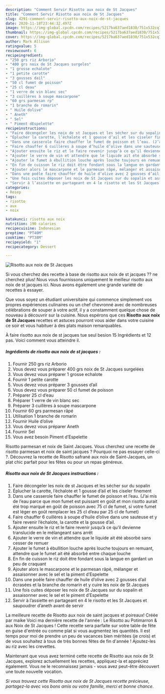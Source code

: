 ```yaml
---
description: "Comment Servir Risotto aux noix de St Jacques"
title: "Comment Servir Risotto aux noix de St Jacques"
slug: 4291-comment-servir-risotto-aux-noix-de-st-jacques
date: 2020-11-18T23:44:32.497Z
image: https://img-global.cpcdn.com/recipes/5217ba637aed1830/751x532cq70/risotto-aux-noix-de-st-jacques-photo-principale-de-la-recette.jpg
thumbnail: https://img-global.cpcdn.com/recipes/5217ba637aed1830/751x532cq70/risotto-aux-noix-de-st-jacques-photo-principale-de-la-recette.jpg
cover: https://img-global.cpcdn.com/recipes/5217ba637aed1830/751x532cq70/risotto-aux-noix-de-st-jacques-photo-principale-de-la-recette.jpg
author: Mark Allison
ratingvalue: 5
reviewcount: 6
recipeingredient:
- "250 grs riz Arborio"
- "400 grs noix de St Jacques surgeles"
- "1 grosse echalote"
- "1 petite carotte"
- "3 gousses dail"
- "50 cl fumet de poisson"
- "25 cl deau"
- "1 verre de vin blanc sec"
- "3 cuillères à soupe mascarpone"
- "60 grs parmesan rp"
- "1 branche de romarin"
- " Huile dolive"
- " Aneth"
- " Sel"
- " Piment dEspelette"
recipeinstructions:
- "Faire décongeler les noix de st Jacques et les sécher sur du sopalin"
- "Éplucher la carotte, l’échalote et 1 gousse d’ail et les ciseler finement"
- "Dans une casserole faire chauffer le fumet de poisson et l’eau. (J’ai mis de l’eau parce que mon fumet est puissant en goût et mon risotto aurait été trop marqué en goût de poisson avec 75 cl de fumet, si votre fumet est léger en goût remplacer les 25 cl d’eau par 25 cl de fumet)"
- "Faire chauffer 6 cuillères à soupe d’huile d’olive dans une sauteuse et y faire revenir l’échalote, la carotte et la gousse d’ail."
- "Ajouter ensuite le riz et le faire revenir jusqu’à ce qu’il devienne translucide en le mélangeant sans arrêt"
- "Ajouter le verre de vin et attendre que le liquide ait été absorbé sans cesser de remuer"
- "Ajouter le fumet à ébullition louche après louche toujours en remuant, attendre que le fumet ait été absorbé entre chaque louche"
- "En fin de cuisson le riz doit être fondant sous la langue en gardant un peu de craquant"
- "Ajouter alors le mascarpone et le parmesan râpé, mélanger et assaisonner avec le sel et la piment d’Espelette"
- "Dans une poêle faire chauffer de huile d’olive avec 2 gousses d’ail écrasées et la branche de romarin et y cuire les noix de St Jacques"
- "Une fois cuites déposer les noix de St Jacques sur du sopalin et assaisonner avec le sel et le piment d’Espelette"
- "Servir à l’assiette en partageant en 4 le risotto et les St Jacques et saupoudrer d’aneth avant de servir"
categories:
- Resep
tags:
- risotto
- aux
- noix

katakunci: risotto aux noix 
nutrition: 190 calories
recipecuisine: Indonesian
preptime: "PT40M"
cooktime: "PT38M"
recipeyield: "1"
recipecategory: Dessert

---
```



![Risotto aux noix de St Jacques](https://img-global.cpcdn.com/recipes/5217ba637aed1830/751x532cq70/risotto-aux-noix-de-st-jacques-photo-principale-de-la-recette.jpg)

Si vous cherchez des recette à base de risotto aux noix de st jacques ?? ne cherchez plus! Nous vous fournissons uniquement le meilleur risotto aux noix de st jacques ici. Nous avons également une grande variété de recettes à essayer.

Que vous soyez un étudiant universitaire qui commence simplement vos propres expériences culinaires ou un chef chevronné avec de nombreuses célébrations de souper à votre actif, il y a constamment quelque chose de nouveau à découvrir sur la cuisine. Nous espérons que ces <strong> Risotto aux noix de St Jacques </strong> recettes et astuces pourront vous aider dans votre cuisine ce soir et vous habituer à des plats maison remarquables.

<!--inarticleads1-->

À faire risotto aux noix de st jacques tue seul besion 15 Ingrédients et 12 pas. Voici comment vous atteindre il.

##### Ingrédients de risotto aux noix de st jacques :

1. Fournir 250 grs riz Arborio
1. Vous devez vous préparer 400 grs noix de St Jacques surgelées
1. Vous devez vous préparer 1 grosse echalote
1. Fournir 1 petite carotte
1. Vous devez vous préparer 3 gousses d’ail
1. Vous devez vous préparer 50 cl fumet de poisson
1. Préparer 25 cl d’eau
1. Préparer 1 verre de vin blanc sec
1. Préparer 3 cuillères à soupe mascarpone
1. Fournir 60 grs parmesan râpé
1. Utilisation 1 branche de romarin
1. Fournir  Huile d’olive
1. Vous devez vous préparer  Aneth
1. Fournir  Sel
1. Vous avez besoin  Piment d’Espelette


Risotto parmesan et noix de Saint Jacques. Vous cherchez une recette de risotto parmesan et noix de saint jacques ? Pourquoi ne pas essayer celle-ci ?. Découvrez la recette de Risotto safrané aux noix de Saint-Jacques, un plat chic parfait pour les fêtes ou pour un repas généreux. 

<!--inarticleads2-->

##### Risotto aux noix de St Jacques instructions :

1. Faire décongeler les noix de st Jacques et les sécher sur du sopalin
1. Éplucher la carotte, l’échalote et 1 gousse d’ail et les ciseler finement
1. Dans une casserole faire chauffer le fumet de poisson et l’eau. (J’ai mis de l’eau parce que mon fumet est puissant en goût et mon risotto aurait été trop marqué en goût de poisson avec 75 cl de fumet, si votre fumet est léger en goût remplacer les 25 cl d’eau par 25 cl de fumet)
1. Faire chauffer 6 cuillères à soupe d’huile d’olive dans une sauteuse et y faire revenir l’échalote, la carotte et la gousse d’ail.
1. Ajouter ensuite le riz et le faire revenir jusqu’à ce qu’il devienne translucide en le mélangeant sans arrêt
1. Ajouter le verre de vin et attendre que le liquide ait été absorbé sans cesser de remuer
1. Ajouter le fumet à ébullition louche après louche toujours en remuant, attendre que le fumet ait été absorbé entre chaque louche
1. En fin de cuisson le riz doit être fondant sous la langue en gardant un peu de craquant
1. Ajouter alors le mascarpone et le parmesan râpé, mélanger et assaisonner avec le sel et la piment d’Espelette
1. Dans une poêle faire chauffer de huile d’olive avec 2 gousses d’ail écrasées et la branche de romarin et y cuire les noix de St Jacques
1. Une fois cuites déposer les noix de St Jacques sur du sopalin et assaisonner avec le sel et le piment d’Espelette
1. Servir à l’assiette en partageant en 4 le risotto et les St Jacques et saupoudrer d’aneth avant de servir


La meilleure recette de Risotto aux noix de saint jacques et poireaux! Créée par maike Voici ma dernière recette de l&#39;année : Le Risotto au Potimarron &amp; aux Noix de St Jacques ! Cette recette sera parfaite sur votre table de fête en guise d&#39;entrée ou comme plat si vous augmentez les quantités. Il est temps pour moi de prendre un peu de vacances bien méritées (je crois) et de vous souhaitez à tous de très bonnes fêtes de fin d&#39;année ! Ajoutez-les au riz avec les crevettes. 

<!--inarticleads1-->

<p>
Maintenant que vous avez terminé cette recette de Risotto aux noix de St Jacques, explorez actuellement les recettes, appliquez-la et appréciez également. Vous ne le reconnaissez jamais - vous avez peut-être découvert une toute nouvelle vocation.
</p>

<p>
<i>Si vous trouvez cette Risotto aux noix de St Jacques recette précieuse, partagez-la avec vos bons amis ou votre famille, merci et bonne chance.</i>
</p>
